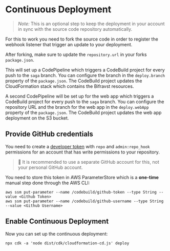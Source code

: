 # Continuous Deployment

> *Note:* This is an optional step to keep the deployment in your account in sync with the source code repository automatically.

For this to work you need to fork the source code in order to register the webhook listener that trigger an update to your deployment.

After forking, make sure to update the `repository.url` in your forks `package.json`.

This will set up a CodePipeline which triggers a CodeBuild project for every push to the `saga` branch. You can configure the branch in the `deploy.branch` property of the `package.json`. The CodeBuild project updates the CloudFormation stack which contains the Bifravst resources.

A second CodePipeline will be set up for the web app which triggers a CodeBuild project for every push to the `saga` branch. You can configure the repository URL and the branch for the web app in the `deploy.webApp` property of the `package.json`. The CodeBuild project updates the web app deployment on the S3 bucket.

## Provide GitHub credentials

You need to create a [developer token](https://help.github.com/en/articles/creating-a-personal-access-token-for-the-command-line) with `repo` and `admin:repo_hook` permissions for an account that has write permissions to your repository. 

> 🚨 It is recommended to use a separate GitHub account for this, not your personal GitHub account.

You need to store this token in AWS ParameterStore which is a **one-time** manual step done through the AWS CLI: 

	aws ssm put-parameter --name /codebuild/github-token --type String --value <Github Token>
	aws ssm put-parameter --name /codebuild/github-username --type String --value <Github Username>

## Enable Continuous Deployment

Now you can set up the continuous deployment:

	npx cdk -a 'node dist/cdk/cloudformation-cd.js' deploy
